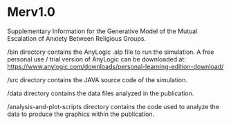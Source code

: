 # Merv1.0
Supplementary Information for the Generative Model of the Mutual Escalation of Anxiety Between Religious Groups.

/bin directory contains the AnyLogic .alp file to run the simulation. A free personal use / trial version of AnyLogic can be downloaded at: https://www.anylogic.com/downloads/personal-learning-edition-download/

/src directory contains the JAVA source code of the simulation.

/data directory contains the data files analyzed in the publication.

/analysis-and-plot-scripts directory contains the code used to analyze the data to produce the graphics within the publication.
